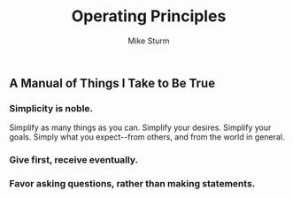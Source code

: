 ﻿---
layout: page
title: Operating Principles
author: Mike Sturm

---  

## A Manual of Things I Take to Be True

### Simplicity is noble.
Simplify as many things as you can. Simplify your desires. Simplify your goals. Simply what you expect--from others, and from the world in general.

### Give first, receive eventually.

### Favor asking questions, rather than making statements.
